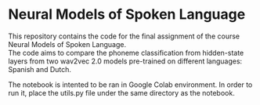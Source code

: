 # Neural Models of Spoken Language

This repository contains the code for the final assignment of the course Neural Models of Spoken Language. \
The code aims to compare the phoneme classification from hidden-state layers from two wav2vec 2.0 models pre-trained on different languages: Spanish and Dutch.

The notebook is intented to be ran in Google Colab environment.
In order to run it, place the utils.py file under the same directory as the notebook.
